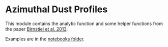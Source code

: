 # Azimuthal Dust Profiles

This module contains the analytic function and some helper functions from the paper
[Birnstiel et al. 2013](https://dx.doi.org/10.1051/0004-6361/201220847).

Examples are in the [notebooks folder](notebooks/).
